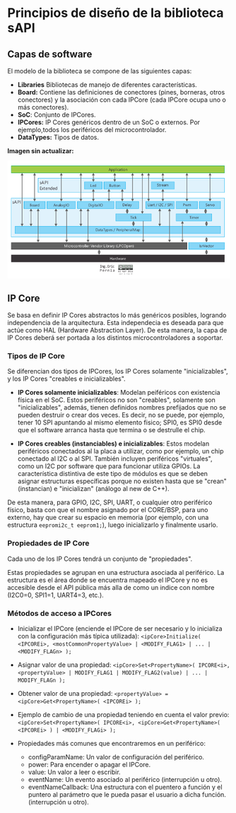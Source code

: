# Principios de diseño de la biblioteca sAPI

## Capas de software

El modelo de la biblioteca se compone de las siguientes capas:

- **Libraries** Bibliotecas de manejo de diferentes características.
- **Board:** Contiene las definiciones de conectores (pines, borneras, otros conectores) y la asociación con cada IPCore (cada IPCore ocupa uno o más conectores).
- **SoC**: Conjunto de IPCores.
- **IPCores:** IP Cores genéricos dentro de un SoC o externos. Por ejemplo,todos los periféricos del microcontrolador.
- **DataTypes:** Tipos de datos.

**Imagen sin actualizar:**

![Imagen "sapi-modulos-capas.png" no encontrada](assets/img/sapi-modulos-capas.png "Módulos y capas de la biblioteca sAPI")

## IP Core

Se basa en definir IP Cores abstractos lo más genéricos posibles, logrando
independencia de la arquitectura. Esta independecia es deseada para que actúe
como HAL (Hardware Abstraction Layer). De esta manera, la capa de IP Cores 
deberá ser portada a los distintos microcontroladores a soportar.

### Tipos de IP Core

Se diferencian dos tipos de IPCores, los IP Cores solamente "inicializables", y
los IP Cores "creables e inicializables".

- **IP Cores solamente inicializables**: 
Modelan peiféricos con existencia física en el SoC. Estos periféricos no son
"creables", solamente son "inicializables", además, tienen definidos nombres
prefijados que no se pueden destruir o crear dos veces. Es decir, no se puede,
por ejemplo, tener 10 SPI apuntando al mismo elemento fisico; SPI0, es SPI0 
desde que el software arranca hasta que termina o se destrulle el chip.

- **IP Cores creables (instanciables) e inicializables**: 
Estos modelan periféricos conectados al la placa a utilizar, como por ejemplo,
un chip conectado al I2C o al SPI. También incluyen periféricos "virtuales",
como un I2C por software que para funcionar utiliza GPIOs.
La característica distintiva de este tipo de módulos es que se deben asignar
estructuras específicas porque no existen hasta que se "crean" (instancian) e
"inicializan" (análogo al new de C++).

De esta manera, para GPIO, I2C, SPI, UART, o cualquier otro periférico físico,
basta con que el nombre asignado por el CORE/BSP, para uno externo, hay que
crear su espacio en memoria (por ejemplo, con una estructura 
``eepromi2c_t eeprom1;``), luego inicializarlo y finalmente usarlo.

### Propiedades de IP Core

Cada uno de los IP Cores tendrá un conjunto de "propiedades". 

Estas propiedades se agrupan en una estructura asociada al periférico. La
estructura es el área donde se encuentra mapeado el IPCore y no es accesible
desde el API pública más alla de como un indice con nombre (I2C0=0, SPI1=1,
UART4=3, etc.).

### Métodos de acceso a IPCores

- Inicializar el IPCore (enciende el IPCore de ser necesario y lo inicializa con la configuración más típica utilizada): ``<ipCore>Initialize( <IPCOREi>, <mostCommonPropertyValue> | <MODIFY_FLAG1> | ... | <MODIFY_FLAGn> );``

- Asignar valor de una propiedad: ``<ipCore>Set<PropertyName>( IPCORE<i>, <propertyValue> | MODIFY_FLAG1 | MODIFY_FLAG2(value) | ... | MODIFY_FLAGn );``

- Obtener valor de una propiedad: ``<propertyValue> = <ipCore>Get<PropertyName>( <IPCOREi> );``

- Ejemplo de cambio de una propiedad teniendo en cuenta el valor previo:``<ipCore>Set<PropertyName>( IPCORE<i>, <ipCore>Get<PropertyName>( <IPCOREi> ) | <MODIFY_FLAGi> );``

- Propiedades más comunes que encontraremos en un periférico:
   - configParamName: Un valor de configuración del periférico.
   - power: Para encender o apagar el IPCore.
   - value: Un valor a leer o escribir.
   - eventName: Un evento asociado al periférico (interrupción u otro).
   - eventNameCallback: Una estructura con el puentero a función y el puntero al parámetro que le pueda pasar el usuario a dicha función. (interrupción u otro).


